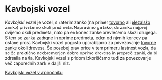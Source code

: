 # Kavbojski vozel

_Kavbojski vozel_ je vozel, s katerim zanko (na primer [tovorno](/tovorna-zanka)
ali [plezalsko](/neskoncna-zanka) zanko) privežemo okoli predmeta. Napravimo ga
tako, da zanko najprej ovijemo okoli predmeta, nato pa en konec zanke prevlečemo
skozi drugega. S tem se zanka zadrgne in oprime predmeta, eden od njenih koncev
pa ostane prost. Kavbojski vozel pogosto uporabljamo za privezovanje
[tovorne zanke](/tovorna-zanka) okoli drevesa. Še posebej prav pride v tem
primeru lastnost vozla, da se že praktično neobremenjen dobro oprime drevesa in
prepreči zanki, da bi zdrsnila na tla. Kavbojski vozel s pridom izkoriščamo tudi
za povezovanje več zaporednih zank v daljši niz.

[Kavbojski vozel v alpiročniku](https://alpirocnik.rasica.org/wiki/Vrvi,_vozli_in_njihova_uporaba#Kavbojski_vozel)
